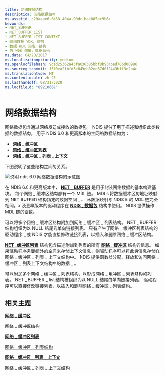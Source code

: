 ```yaml
---
title: 网络数据结构
description: 网络数据结构
ms.assetid: c29aaae6-6f68-404a-90dc-bae005ac9b6e
keywords:
- NET_BUFFER
- NET_BUFFER_LIST
- NET_BUFFER_LIST_CONTEXT
- 网络数据 WDK，结构
- 数据 WDK 网络，结构
- 包 WDK 网络，数据结构
ms.date: 04/20/2017
ms.localizationpriority: medium
ms.openlocfilehash: 9cad25362a43fa036385bbf8b93cbad786d00996
ms.sourcegitcommit: f500ea2fbfd3e849eb82ee67d011443bff3e2b4c
ms.translationtype: MT
ms.contentlocale: zh-CN
ms.lasthandoff: 08/31/2020
ms.locfileid: "89210669"
---
```

# <a name="network-data-structures"></a>网络数据结构





网络数据包含通过网络发送或接收的数据包。 NDIS 提供了用于描述和组织此类数据的数据结构。 用于 NDIS 6.0 和更高版本的主网络数据结构为：

-   [**网络 \_ 缓冲区**](/windows-hardware/drivers/ddi/ndis/ns-ndis-_net_buffer)
-   [**网络 \_ 缓冲区列表**](/windows-hardware/drivers/ddi/ndis/ns-ndis-_net_buffer_list)
-   [**网络 \_ 缓冲区 \_ 列表 \_ 上下文**](/windows-hardware/drivers/ddi/ndis/ns-ndis-_net_buffer_list_context)

下图说明了这些结构之间的关系。

![说明 ndis 6.0 网络数据结构的示意图](images/netbufferstructures.png)

在 NDIS 6.0 和更高版本中， [**NET \_ BUFFER**](/windows-hardware/drivers/ddi/ndis/ns-ndis-_net_buffer) 是用于封装网络数据的基本构建基块。 每个网络 \_ 缓冲区结构都有一个 MDL 链。 MDLs 将数据缓冲区的地址映射到 NET BUFFER 结构指定的数据空间 \_ 。 此数据映射与 NDIS 5 的 MDL 链完全相同。*x* 及更早版本的驱动程序在 [**NDIS \_ 数据包**](/previous-versions/windows/hardware/network/ff557086(v=vs.85)) 结构中使用。 NDIS 提供操作 MDL 链的函数。

可以将多个网络 \_ 缓冲区结构附加到网络 \_ 缓冲区 \_ 列表结构。 NET \_ BUFFER 结构组织为以 NULL 结尾的单向链接列表。 只有产生了网络 \_ 缓冲区列表结构的驱动程序 \_ 或 NDIS 才能直接修改链接列表，以插入和删除网络 \_ 缓冲区结构。

[**NET \_缓冲区列表**](/windows-hardware/drivers/ddi/ndis/ns-ndis-_net_buffer_list) 结构包含描述附加到列表的所有 [**网络 \_ 缓冲区**](/windows-hardware/drivers/ddi/ndis/ns-ndis-_net_buffer) 结构的信息。 如果驱动程序需要额外的空间来存储上下文信息，则驱动程序可以将此类信息存储在网络 \_ 缓冲区 \_ 列表 \_ 上下文结构中。 NDIS 提供函数以分配、释放和访问网络 \_ 缓冲区 \_ 列表上下文结构中的数据 \_ 。

可以附加多个网络 \_ 缓冲区 \_ 列表结构，以形成网络 \_ 缓冲区 \_ 列表结构的列表。 NET \_ BUFFER \_ list 结构被组织为以 NULL 结尾的单向链接列表。 驱动程序可以直接修改链接列表，以插入和删除网络 \_ 缓冲区 \_ 列表结构。

## <a name="related-topics"></a>相关主题


[**网络 \_ 缓冲区**](/windows-hardware/drivers/ddi/ndis/ns-ndis-_net_buffer)

[网络 \_ 缓冲区结构](net-buffer-structure.md)

[**网络 \_ 缓冲区列表**](/windows-hardware/drivers/ddi/ndis/ns-ndis-_net_buffer_list)

[网络 \_ 缓冲区 \_ 列表结构](net-buffer-list-structure.md)

[**网络 \_ 缓冲区 \_ 列表 \_ 上下文**](/windows-hardware/drivers/ddi/ndis/ns-ndis-_net_buffer_list_context)

[网络 \_ 缓冲区 \_ 列表 \_ 上下文结构](net-buffer-list-context-structure.md)

 

